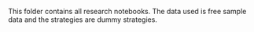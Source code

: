 This folder contains all research notebooks. The data used is free sample data and the strategies are dummy strategies. 

